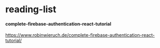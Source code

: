 # reading-list
#### complete-firebase-authentication-react-tutorial
https://www.robinwieruch.de/complete-firebase-authentication-react-tutorial/

